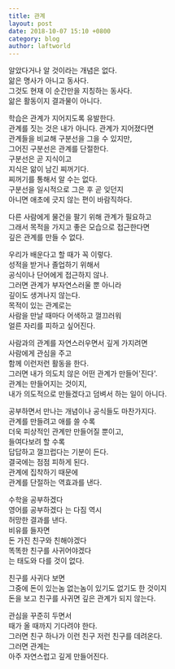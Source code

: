 ```yaml
---
title: 관계
layout: post
date: 2018-10-07 15:10 +0800
category: blog
author: laftworld
---
```


알았다거나 알 것이라는 개념은 없다.   
앎은 명사가 아니고 동사다.  
그것도 현재 이 순간만을 지칭하는 동사다.  
앎은 활동이지 결과물이 아니다.  

학습은 관계가 지어지도록 유발한다.   
관계를 짓는 것은 내가 아니다.
관계가 지어졌다면  
관계들을 비교해 구분선을 그을 수 있지만,   
그어진 구분선은 관계를 단절한다.   
구분선은 곧 지식이고  
지식은 앎이 남긴 찌꺼기다.  
찌꺼기를 통해서 알 수는 없다.  
구분선을 일시적으로 그은 후 곧 잊던지  
아니면 애초에 긋지 않는 편이 바람직하다.   

다른 사람에게 물건을 팔기 위해 관계가 필요하고  
그래서 목적을 가지고 좋은 모습으로 접근한다면  
깊은 관계를 만들 수 없다.   

우리가 배운다고 할 때가 꼭 이렇다.   
성적을 받거나 졸업하기 위해서  
공식이나 단어에게 접근하지 않나.  
그러면 관계가 부자연스러울 뿐 아니라  
깊이도 생겨나지 않는다.  
목적이 있는 관계로는   
사람을 만날 때마다 어색하고 껄끄러워  
얼른 자리를 피하고 싶어진다.   

사람과의 관계를 자연스러우면서 깊게 가지려면  
사람에게 관심을 주고  
함께 이런저런 활동을 한다.  
그러면 내가 의도치 않은 어떤 관계가 만들어'진다'.  
관계는 만들어지는 것이지,  
내가 의도적으로 만들겠다고 덤벼서 하는 일이 아니다.  

공부하면서 만나는 개념이나 공식들도 마찬가지다.  
관계를 만들려고 애를 쓸 수록  
더욱 피상적인 관계만 만들어질 뿐이고,  
들여다보려 할 수록   
답답하고 껄끄럽다는 기분이 든다.  
결국에는 점점 피하게 된다.  
관계에 집착하기 때문에  
관계를 단절하는 역효과를 낸다.  

수학을 공부하겠다  
영어를 공부하겠다 는 다짐 역시  
허망한 결과를 낸다.   
비유를 들자면  
돈 가진 친구와 친해야겠다  
똑똑한 친구를 사귀어야겠다  
는 태도와 다를 것이 없다.  

친구를 사귀다 보면   
그중에 돈이 있는놈 없는놈이 있기도 없기도 한 것이지  
돈을 보고 친구를 사귀면 깊은 관계가 되지 않는다.  

관심을 꾸준히 두면서  
때가 올 때까지 기다려야 한다.  
그러면 친구 하나가 이런 친구 저런 친구를 데려온다.  
그러면 관계는  
아주 자연스럽고 깊게 만들어진다.  
